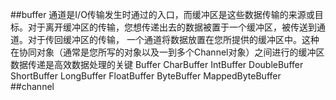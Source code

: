##buffer
  通道是I/O传输发生时通过的入口，而缓冲区是这些数据传输的来源或目标。对于离开缓冲区的传输，您想传递出去的数据被置于一个缓冲区，被传送到通道。对于传回缓冲区的传输，
一个通道将数据放置在您所提供的缓冲区中。这种在协同对象（通常是您所写的对象以及一到多个Channel对象）之间进行的缓冲区数据传递是高效数据处理的关键
                                                                Buffer
               CharBuffer IntBuffer        DoubleBuffer         ShortBuffer     LongBuffer    FloatBuffer   ByteBuffer
                                                                                                            MappedByteBuffer
##channel
